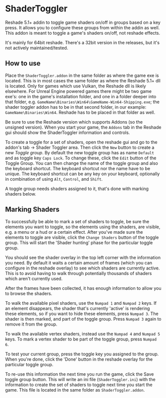 # ShaderToggler
Reshade 5.1+ addin to toggle game shaders on/off in groups based on a key press. It allows you to configure these groups from within the addin as well. 
This addon is meant to toggle a game's shaders on/off, not reshade effects. 

It's mainly for 64bit reshade. There's a 32bit version in the releases, but it's not actively maintained/tested. 

## How to use
Place the `ShaderToggler.addon` in the same folder as where the game exe is located. This is in most cases the same folder as where the Reshade 5.1+ dll
is located. Only for games which use Vulkan, the Reshade dll is likely elsewhere. For Unreal Engine powered games there might be two
game exe's: one in the game's installation folder, and one in a folder deeper into that folder, e.g. 
`GameName\Binaries\Win64\GameName-Win64-Shipping.exe`; the shader toggler addon has to be in that second folder, in our example:
`GameName\Binaries\Win64`. Reshade has to be placed in that folder as well.

Be sure to use the Reshade version which supports Addons (so the unsigned version). When you start your game, the `Addons` tab in 
the Reshade gui should show the ShaderToggler information and controls.

To create a toggle for a set of shaders, open the reshade gui and go to the addon's tab -> Shader Toggler area. Then click 
the `New` button to create a new *Toggle group*. By default the new toggle group has as name `Default` and as toggle key 
`Caps Lock`. To change these, click the `Edit` button of the Toggle Group. You can then change the name of the toggle group
and also the keyboard shortcut. The keyboard shortcut nor the name have to be unique. The keyboard shortcut can be 
any key on your keyboard, optionally in combination of using `Alt`, `Control`, and `Shift`. 

A toggle group needs shaders assigned to it, that's done with marking shaders below.

## Marking Shaders
To successfully be able to mark a set of shaders to toggle, be sure the elements you want to toggle, so the elements
using the shaders, are visible, e.g. a menu or a hud or a certain effect. After you've made sure the elements to toggle are
visible, click the `Change Shaders` button of the toggle group. This will start the 'Shader hunting' phase for the particular 
toggle group. 

You should see the shader overlay in the top left corner with the information you need. By default it waits a certain amount
of frames (which you can configure in the reshade overlay) to see which shaders are currently active. This is to avoid having
to walk through potentially thousands of shaders which aren't currently used. 

After the frames have been collected, it has enough information to allow you to browse the shaders. 

To walk the available pixel shaders, use the `Numpad 1` and `Numpad 2` keys. If an element disappears, the shader that's 
currently 'active' is rendering these elements, so if you want to hide these elements, press `Numpad 3`. The shader is then 
marked, and part of the toggle group. Press `Numpad 3` again to remove it from the group.

To walk the available vertex shaders, instead use the `Numpad 4` and `Numpad 5` keys. To mark a vertex shader to be 
part of the toggle group, press `Numpad 6`.

To test your current group, press the toggle key you assigned to the group. When you're done, click the 'Done' button in the 
reshade overlay for the particular toggle group. 

To re-use this information the next time you run the game, click the Save toggle group button. This will write an ini file 
(`ShaderToggler.ini`) with the information to create the set of shaders to toggle next time you start the game. This file is
located in the same folder as `ShaderToggler.addon`.
